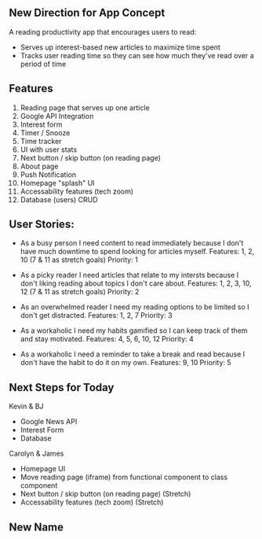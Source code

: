 ## New Direction for App Concept
A reading productivity app that encourages users to read:
* Serves up interest-based new articles to maximize time spent
* Tracks user reading time so they can see how much they've read over a period of time

## Features
1. Reading page that serves up one article
2. Google API Integration
3. Interest form
4. Timer / Snooze
5. Time tracker
6. UI with user stats
7. Next button / skip button (on reading page)
8. About page
9. Push Notification
10. Homepage "splash" UI
11. Accessability features (tech zoom)
12. Database (users) CRUD

## User Stories:
* As a busy person I need content to read immediately because I don't have much downtime to spend looking for articles myself.
  Features: 1, 2, 10 (7 & 11 as stretch goals)
  Priority: 1
  
* As a picky reader I need articles that relate to my intersts because I don't liking reading about topics I don't care about.
  Features: 1, 2, 3, 10, 12 (7 & 11 as stretch goals)
  Priority: 2
  
* As an overwhelmed reader I need my reading options to be limited so I don't get distracted.
  Features: 1, 2, 7
  Priority: 3
  
* As a workaholic I need my habits gamified so I can keep track of them and stay motivated.
  Features: 4, 5, 6, 10, 12
  Priority: 4
  
* As a workaholic I need a reminder to take a break and read because I don't have the habit to do it on my own.
  Features: 9, 10
  Priority: 5

## Next Steps for Today

Kevin & BJ
* Google News API
* Interest Form
* Database

Carolyn & James
* Homepage UI
* Move reading page (iframe) from functional component to class component
* Next button / skip button (on reading page) (Stretch)
* Accessability features (tech zoom) (Stretch)

## New Name


